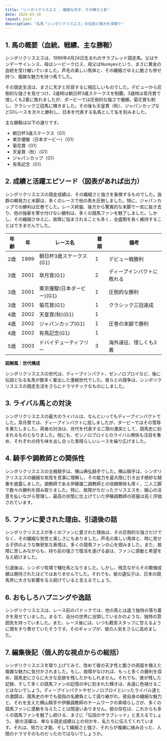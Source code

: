 ```yaml
---
title: "シンボリクリスエス - 繊細な天才、その輝きと影"
date: 2025-05-10
layout: post
description: "名馬『シンボリクリスエス』の伝説と魅力を深堀り"
---
```


## 1. 馬の概要（血統、戦績、主な勝鞍）

シンボリクリスエスは、1999年4月24日生まれのサラブレッド競走馬。父はサンデーサイレンス、母はシービークロス、母父はNureyevという、まさに黄金の血統を受け継いでいました。芦毛の美しい馬体と、その繊細さゆえに脆さも併せ持つ、複雑な魅力を持つ馬でした。

その競走生活は、まさに天才と形容するに相応しいものでした。デビューから圧倒的な強さを見せつけ、2歳時は朝日杯3歳ステークスを制覇。3歳時は皐月賞で惜しくも2着に敗れましたが、ダービーでは圧倒的な強さで優勝。菊花賞も制し、クラシック三冠馬に輝きました。その後も天皇賞（秋）、ジャパンカップなどG1レースを次々と勝利し、日本を代表する名馬として名を刻みました。

主な勝鞍は以下の通りです。

* 朝日杯3歳ステークス（G1）
* 東京優駿（日本ダービー）（G1）
* 菊花賞（G1）
* 天皇賞（秋）（G1）
* ジャパンカップ（G1）
* 有馬記念（G1）


## 2. 成績と活躍エピソード（図表があれば出力）

シンボリクリスエスの競走成績は、その繊細さと強さを象徴するものでした。抜群の瞬発力と末脚は、多くのレースで他の馬を圧倒しました。特に、ジャパンカップでの勝利は圧巻でした。レース終盤、後方から驚異的な末脚で一気に抜き去り、他の強豪を寄せ付けない勝利は、多くの競馬ファンを魅了しました。しかし、その繊細さゆえに、故障に悩まされることも多く、全盛期を長く維持することはできませんでした。

| 年齢 | 年 | レース名              | 着順 | 備考                               |
|-----|---|-----------------------|-----|------------------------------------|
| 2歳 | 1999 | 朝日杯3歳ステークス(G1) | 1   | デビュー戦勝利                     |
| 3歳 | 2001 | 皐月賞(G1)             | 2   | ディープインパクトに敗れる          |
| 3歳 | 2001 | 東京優駿(日本ダービー)(G1) | 1   | 圧倒的な勝利                     |
| 3歳 | 2001 | 菊花賞(G1)             | 1   | クラシック三冠達成                |
| 4歳 | 2002 | 天皇賞(秋)(G1)         | 1   |                                    |
| 4歳 | 2002 | ジャパンカップ(G1)     | 1   | 圧巻の末脚で勝利                 |
| 4歳 | 2002 | 有馬記念(G1)             | 1   |                                    |
| 5歳 | 2003 | ドバイデューティフリー    | 3   | 海外遠征、惜しくも3着             |


**図解風：世代構成**

シンボリクリスエスの世代は、ディープインパクト、ゼンノロブロイなど、後に伝説となる名馬が数多く輩出した激戦世代でした。彼らとの競争は、シンボリクリスエスの競走生活をさらにドラマチックなものにしました。


## 3. ライバル馬との対決

シンボリクリスエスの最大のライバルは、なんといってもディープインパクトでした。皐月賞では、ディープインパクトに屈しましたが、ダービーではその雪辱を果たしました。両者の対決は、世代を代表する二頭の激突として、競馬史に刻まれるものとなりました。他にも、ゼンノロブロイとのライバル関係も注目を集め、それぞれの持ち味を出し合った素晴らしいレースを繰り広げました。


## 4. 騎手や調教師との関係性

シンボリクリスエスの主戦騎手は、横山典弘騎手でした。横山騎手は、シンボリクリスエスの繊細な気性を見事に理解し、その能力を最大限に引き出す絶妙な騎乗を披露しました。調教師である伊藤雄二調教師との信頼関係も厚く、二人三脚で数々の勝利を掴み取りました。特に、故障がちだったクリスエスを、細心の注意を払いながら管理し、最高の状態に仕上げていた伊藤調教師の技量は高く評価されています。


## 5. ファンに愛された理由、引退後の話

シンボリクリスエスが多くのファンに愛された理由は、その圧倒的な強さだけでなく、その繊細な気性と美しさにもありました。芦毛の美しい馬体と、時に見せる子供のような無邪気な表情は、多くの競馬ファンの心を掴みました。また、故障に苦しみながらも、持ち前の強さで復活を遂げる姿は、ファンに感動と希望を与え続けました。

引退後は、シンボリ牧場で種牡馬となりました。しかし、残念ながらその繁殖成績は期待されたほどではありませんでした。それでも、彼の遺伝子は、日本の競馬界に大きな影響を与え続けていると言えるでしょう。


## 6. おもしろハプニングや逸話

シンボリクリスエスは、レース前のパドックでは、他の馬とは違う独特の落ち着きを見せていました。まるで、自分の世界に没頭しているかのような、独特の雰囲気を持っていました。また、レース後には、いつも厩舎スタッフに甘えるように頭をすり寄せていたそうです。そのギャップが、彼の人気をさらに高めました。


## 7. 編集後記（個人的な視点からの総括）

シンボリクリスエスを取り上げてみて、改めて彼の天才性と脆さの両面を備えた複雑な魅力に気付かされました。もし、故障がなければ、もっと多くの勝利を収め、競馬史にさらに大きな足跡を残したかもしれません。それでも、彼が残した記録、そして多くの競馬ファンの記憶の中に刻まれた輝きは、永遠に色褪せることはないでしょう。ディープインパクトやゼンノロブロイといったライバル達との激闘は、競馬史の中でも屈指の名勝負として語り継がれ、彼自身の繊細な魅力と、それを支えた横山騎手や伊藤調教師のチームワークの素晴らしさが、多くの競馬ファンに感動を与えたことは間違いありません。彼の存在は、これからも多くの競馬ファンを魅了し続ける、まさに「伝説のサラブレッド」と言えるでしょう。  彼の活躍は、単なる競走成績以上の何かを、私たちに伝えてくれています。それは、努力と才能、そして繊細さと強さ、それらが複雑に絡み合った、人間のドラマそのものだったのではないでしょうか。
